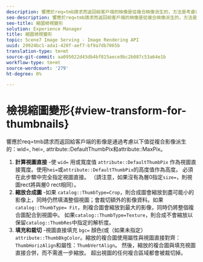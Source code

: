 ```yaml
---
description: 響應於req=tmb請求而返回給客戶端的映像是從複合映像派生的，方法是考慮以下值wid=、hei=、屬性DefaultThumbPix和屬性MaxPix。
seo-description: 響應於req=tmb請求而返回給客戶端的映像是從複合映像派生的，方法是考慮以下值wid=、hei=、屬性DefaultThumbPix和屬性MaxPix。
seo-title: 縮圖檢視變形
solution: Experience Manager
title: 縮圖檢視變形
topic: Scene7 Image Serving - Image Rendering API
uuid: 29924bc1-ada1-420f-aef7-bf9a7db7065b
translation-type: tm+mt
source-git-commit: aa095022d43db4bf815aece9bc2b087c53a64e1b
workflow-type: tm+mt
source-wordcount: '279'
ht-degree: 0%

---
```



# 檢視縮圖變形{#view-transform-for-thumbnails}

響應於req=tmb請求而返回給客戶端的影像是通過考慮以下值從複合影像派生的：wid=, hei=, attribute::DefaultThumbPix和attribute::MaxPix。

1. **計算視圖直接** -使 `wid=` 用或寬度值 `attribute::DefaultThumbPix` 作為視圖直接寬度。使用`hei=`或`attribute::DefaultThumbPix`的高度值作為高度。 必須在此步驟中完全指定視圖直接。 （請注意，如果沒有為層0指定`size=`，則視圖rect將與層0 rect相同）。
1. **縮放合成圖** -如果 `catalog::ThumbType=Crop`，則合成圖會縮放到盡可能小的影像上，同時仍然填滿整個視圖；會裁切額外的影像資料。如果`catalog::ThumbType= Fit`，則複合圖會縮放到最大的影像，同時仍將整個複合圖配合到視圖中。 如果`catalog::ThumbType=Texture`，則合成不會縮放以保留`catalog::ThumbRes`中指定的解析度。
1. **填充和裁切** -視圖直接填充 `bgc=` 顏色(或（如果未指定） `attribute::ThumbBkgColor`。縮放的複合圖使用屬性與視圖直接對齊：`ThumbHorizAlign`和屬性：`ThumbVertAlign`。 然後，縮放的複合圖與填充視圖直接合併，而不需進一步縮放。 超出視圖的任何複合區域都會被裁切掉。

